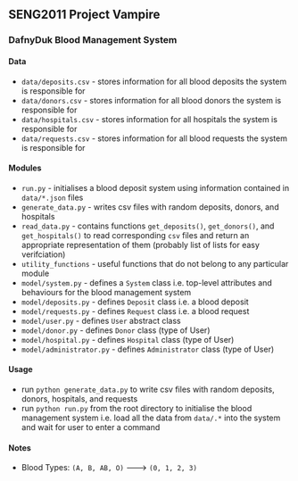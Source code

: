 ## SENG2011 Project Vampire

### DafnyDuk Blood Management System

#### Data
- `data/deposits.csv` - stores information for all blood deposits the system is responsible for
- `data/donors.csv` - stores information for all blood donors the system is responsible for
- `data/hospitals.csv` - stores information for all hospitals the system is responsible for
- `data/requests.csv` - stores information for all blood requests the system is responsible for

#### Modules
- `run.py` - initialises a blood deposit system using information contained in `data/*.json` files
- `generate_data.py` - writes csv files with random deposits, donors, and hospitals
- `read_data.py` - contains functions `get_deposits()`, `get_donors()`, and `get_hospitals()` to read corresponding `csv` files and return an appropriate representation of them (probably list of lists for easy verifciation)
- `utility_functions` - useful functions that do not belong to any particular module
- `model/system.py` - defines a `System` class i.e. top-level attributes and behaviours for the blood management system
- `model/deposits.py` - defines `Deposit` class i.e. a blood deposit
- `model/requests.py` - defines `Request` class i.e. a blood request
- `model/user.py` - defines `User` abstract class
- `model/donor.py` - defines `Donor` class (type of User)
- `model/hospital.py` - defines `Hospital` class (type of User)
- `model/administrator.py` - defines `Administrator` class (type of User)

#### Usage
- run `python generate_data.py` to write csv files with random deposits, donors, hospitals, and requests
- run `python run.py` from the root directory to initialise the blood management system i.e. load all the data from `data/.*` into the system and wait for user to enter a command

#### Notes
- Blood Types: `(A, B, AB, O)` ---> `(0, 1, 2, 3)`
